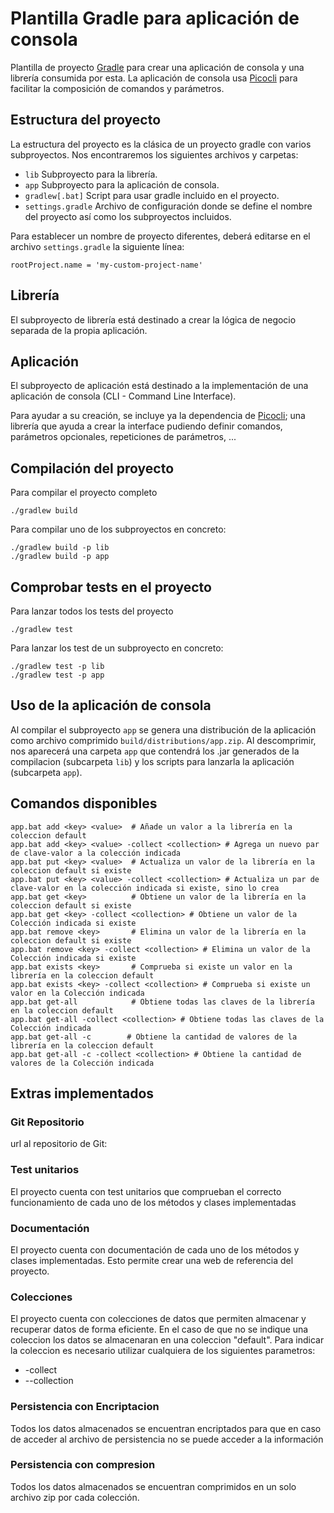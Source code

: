 # Plantilla Gradle para aplicación de consola

Plantilla de proyecto [Gradle][gradle] para crear una aplicación de consola
y una librería consumida por esta. La aplicación de consola usa [Picocli][picocli] 
para facilitar la composición de comandos y parámetros.

## Estructura del proyecto

La estructura del proyecto es la clásica de un proyecto
gradle con varios subproyectos. Nos encontraremos los 
siguientes archivos y carpetas:

- `lib` Subproyecto para la librería.
- `app` Subproyecto para la aplicación de consola.
- `gradlew[.bat]` Script para usar gradle incluido en el proyecto.
- `settings.gradle` Archivo de configuración donde se define el nombre del proyecto
  así como los subproyectos incluidos.

Para establecer un nombre de proyecto diferentes, deberá
editarse en el archivo `settings.gradle` la siguiente línea:

```
rootProject.name = 'my-custom-project-name'
```

## Librería
El subproyecto de librería está destinado a crear la lógica
de negocio separada de la propia aplicación. 

## Aplicación
El subproyecto de aplicación está destinado a la implementación de
una aplicación de consola (CLI - Command Line Interface).

Para ayudar a su creación, se incluye ya la dependencia de [Picocli][picocli]; una
librería que ayuda a crear la interface pudiendo definir comandos, parámetros
opcionales, repeticiones de parámetros, ...

## Compilación del proyecto
Para compilar el proyecto completo
```
./gradlew build
```

Para compilar uno de los subproyectos en concreto:
```
./gradlew build -p lib
./gradlew build -p app
```
## Comprobar tests en el proyecto
Para lanzar todos los tests del proyecto
```
./gradlew test
```

Para lanzar los test de un subproyecto en concreto:
```
./gradlew test -p lib
./gradlew test -p app
```
## Uso de la aplicación de consola

Al compilar el subproyecto `app` se genera una distribución de la
aplicación como archivo comprimido `build/distributions/app.zip`. 
Al descomprimir, nos aparecerá una carpeta `app` que contendrá los .jar
generados de la compilacion (subcarpeta `lib`) y los scripts para 
lanzarla la aplicación (subcarpeta `app`).

## Comandos disponibles

```
app.bat add <key> <value>  # Añade un valor a la librería en la coleccion default
app.bat add <key> <value> -collect <collection> # Agrega un nuevo par de clave-valor a la colección indicada
app.bat put <key> <value>  # Actualiza un valor de la librería en la coleccion default si existe
app.bat put <key> <value> -collect <collection> # Actualiza un par de clave-valor en la colección indicada si existe, sino lo crea
app.bat get <key>          # Obtiene un valor de la librería en la coleccion default si existe
app.bat get <key> -collect <collection> # Obtiene un valor de la Colección indicada si existe
app.bat remove <key>       # Elimina un valor de la librería en la coleccion default si existe
app.bat remove <key> -collect <collection> # Elimina un valor de la Colección indicada si existe
app.bat exists <key>       # Comprueba si existe un valor en la librería en la coleccion default
app.bat exists <key> -collect <collection> # Comprueba si existe un valor en la Colección indicada
app.bat get-all            # Obtiene todas las claves de la librería en la coleccion default
app.bat get-all -collect <collection> # Obtiene todas las claves de la Colección indicada
app.bat get-all -c        # Obtiene la cantidad de valores de la librería en la coleccion default
app.bat get-all -c -collect <collection> # Obtiene la cantidad de valores de la Colección indicada

```

## Extras implementados

### Git Repositorio
url al repositorio de Git: 

### Test unitarios
El proyecto cuenta con test unitarios que comprueban el correcto funcionamiento de cada uno de los métodos y clases implementadas

### Documentación
El proyecto cuenta con documentación de cada uno de los métodos y clases implementadas. Esto permite crear una web de referencia del proyecto.

### Colecciones
El proyecto cuenta con colecciones de datos que permiten almacenar y recuperar datos de forma eficiente. En el caso de que no se indique una coleccion los datos se almacenaran en una coleccion "default".
Para indicar la coleccion es necesario utilizar cualquiera de los siguientes parametros:
- -collect <nombre-de-la-coleccion>
- --collection <nombre-de-la-coleccion>

### Persistencia con Encriptacion
Todos los datos almacenados se encuentran encriptados para que en caso de acceder al archivo de persistencia no se puede acceder a la información

### Persistencia con compresion
Todos los datos almacenados se encuentran comprimidos en un solo archivo zip por cada colección.



[gradle]: https://gradle.org
[picocli]: https://picocli.info